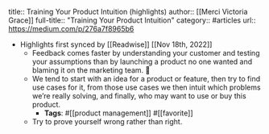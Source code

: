 title:: Training Your Product Intuition (highlights)
author:: [[Merci Victoria Grace]]
full-title:: "Training Your Product Intuition"
category:: #articles
url:: https://medium.com/p/276a7f8965b6

- Highlights first synced by [[Readwise]] [[Nov 18th, 2022]]
	- Feedback comes faster by understanding your customer and testing your assumptions than by launching a product no one wanted and blaming it on the marketing team. 🤷‍
	- We tend to start with an idea for a product or feature, then try to find use cases for it, from those use cases we then intuit which problems we’re really solving, and finally, who may want to use or buy this product.
		- **Tags**: #[[product management]] #[[favorite]]
	- Try to prove yourself wrong rather than right.